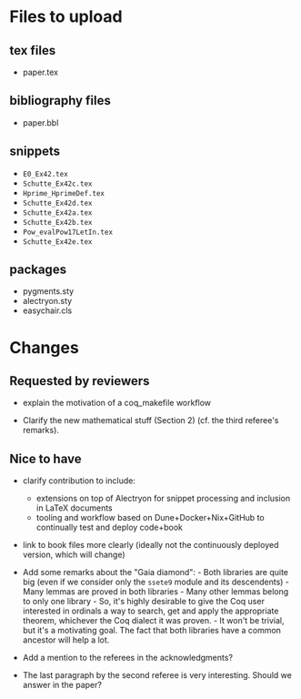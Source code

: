 # Files to upload

## tex files

- paper.tex

## bibliography files

- paper.bbl

## snippets

- `E0_Ex42.tex`
- `Schutte_Ex42c.tex`
- `Hprime_HprimeDef.tex`
- `Schutte_Ex42d.tex`
- `Schutte_Ex42a.tex`
- `Schutte_Ex42b.tex`
- `Pow_evalPow17LetIn.tex`
- `Schutte_Ex42e.tex`

## packages

- pygments.sty
- alectryon.sty
- easychair.cls

# Changes

## Requested by reviewers

- explain the motivation of a coq_makefile workflow

- Clarify the new mathematical stuff (Section 2) (cf. the third referee's remarks).

## Nice to have

- clarify contribution to include:
  - extensions on top of Alectryon for snippet processing and inclusion in LaTeX documents
  - tooling and workflow based on Dune+Docker+Nix+GitHub to continually test and deploy code+book

- link to book files more clearly (ideally not the continuously deployed version, which will change)



- Add some remarks about the "Gaia diamond": 
      -  Both libraries are quite big (even if we consider only the  `ssete9` module and its descendents)
      -  Many lemmas are proved in both libraries
      -  Many other lemmas belong to only one library
      -  So, it's highly desirable to give the Coq user interested in ordinals a way to search, get and apply the appropriate theorem, whichever the Coq dialect it was proven.
      - It won't be trivial, but it's a motivating goal. The fact that both libraries have a common ancestor will help a lot.
      


- Add a mention to the referees in the acknowledgments?

- The last paragraph by the second referee is very interesting. Should we answer in the paper? 
